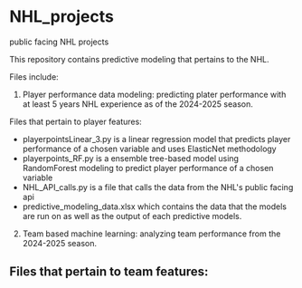 # NHL_projects
public facing NHL projects

This repository contains predictive modeling that pertains to the NHL.

Files include:

1. Player performance data modeling: predicting plater performance with at least 5 years NHL experience as of the 2024-2025 season.

Files that pertain to player features:
  - playerpointsLinear_3.py is a linear regression model that predicts player performance of a chosen variable and uses ElasticNet methodology
  - playerpoints_RF.py is a ensemble tree-based model using RandomForest modeling to predict player performance of a chosen variable
  - NHL_API_calls.py is a file that calls the data from the NHL's public facing api
  - predictive_modeling_data.xlsx which contains the data that the models are run on as well as the output of each predictive models.

2. Team based machine learning: analyzing team performance from the 2024-2025 season.

Files that pertain to team features:
  - 
